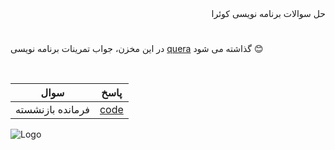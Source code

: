 
<div dir="rtl">
  حل سوالات برنامه نویسی کوئرا<h1></h1>
</div>

در این مخزن، جواب تمرینات برنامه نویسی [quera](https://quera.org) گذاشته می شود 😊

<br>

| سوال             | پاسخ                                                                |
| ----------------- | ------------------------------------------------------------------ |
| فرمانده بازنشسته | [code](https://github.com/Erfan-Salimi/quera-solutions/blob/master/Contest/%D9%81%D8%B1%D9%85%D8%A7%D9%86%D8%AF%D9%87%20%D8%A8%D8%A7%D8%B2%D9%86%D8%B4%D8%B3%D8%AA%D9%87.cpp)|


![Logo](https://www.mrpy.ir/media/new-logo.png)
